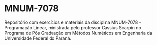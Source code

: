 # MNUM-7078

Repositório com exercícios e materiais da disciplina MNUM-7078 - Programação Linear, ministrada pelo professor Cassius Scarpin no Programa de Pós Graduação em Métodos Numéricos em Engenharia da Universidade Federal do Paraná.
